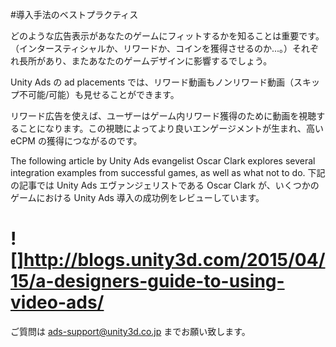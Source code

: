 #導入手法のベストプラクティス

どのような広告表示があなたのゲームにフィットするかを知ることは重要です。（インタースティシャルか、リワードか、コインを獲得させるのか...。）それぞれ長所があり、またあなたのゲームデザインに影響するでしょう。

Unity Ads の ad placements では、リワード動画もノンリワード動画（スキップ不可能/可能）も見せることができます。

リワード広告を使えば、ユーザーはゲーム内リワード獲得のために動画を視聴することになります。この視聴によってより良いエンゲージメントが生まれ、高い eCPM の獲得につながるのです。

The following article by Unity Ads evangelist Oscar Clark explores several integration examples from successful games, as well as what not to do.
下記の記事では Unity Ads エヴァンジェリストである Oscar Clark が、いくつかのゲームにおける Unity Ads 導入の成功例をレビューしています。

# ![]http://blogs.unity3d.com/2015/04/15/a-designers-guide-to-using-video-ads/

ご質問は [ads-support@unity3d.co.jp](mailto:ads-support@unity3d.co.jp) までお願い致します。 
